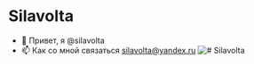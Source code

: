 # Silavolta


- 👋 Привет, я @silavolta
- 📫 Как со мной связаться silavolta@yandex.ru
![# Silavolta](https://github.com/silavolta/Android_to_bluetooth_esp32/blob/main/app/src/main/res/drawable/ic_launcher.png)
<!---
silavolta/silavolta is a ✨ special ✨ repository because its `README.md` (this file) appears on your GitHub profile.
You can click the Preview link to take a look at your changes.
--->
